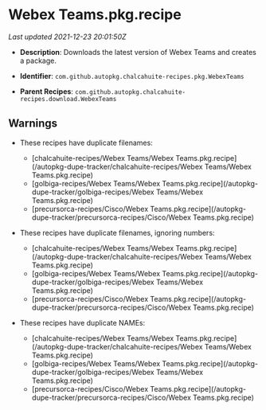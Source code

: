 # Webex Teams.pkg.recipe

_Last updated 2021-12-23 20:01:50Z_

- **Description**: Downloads the latest version of Webex Teams and creates a package.

- **Identifier**: `com.github.autopkg.chalcahuite-recipes.pkg.WebexTeams`

- **Parent Recipes**: `com.github.autopkg.chalcahuite-recipes.download.WebexTeams`


## Warnings

- These recipes have duplicate filenames:
    - [chalcahuite-recipes/Webex Teams/Webex Teams.pkg.recipe](/autopkg-dupe-tracker/chalcahuite-recipes/Webex Teams/Webex Teams.pkg.recipe)
    - [golbiga-recipes/Webex Teams/Webex Teams.pkg.recipe](/autopkg-dupe-tracker/golbiga-recipes/Webex Teams/Webex Teams.pkg.recipe)
    - [precursorca-recipes/Cisco/Webex Teams.pkg.recipe](/autopkg-dupe-tracker/precursorca-recipes/Cisco/Webex Teams.pkg.recipe)

- These recipes have duplicate filenames, ignoring numbers:
    - [chalcahuite-recipes/Webex Teams/Webex Teams.pkg.recipe](/autopkg-dupe-tracker/chalcahuite-recipes/Webex Teams/Webex Teams.pkg.recipe)
    - [golbiga-recipes/Webex Teams/Webex Teams.pkg.recipe](/autopkg-dupe-tracker/golbiga-recipes/Webex Teams/Webex Teams.pkg.recipe)
    - [precursorca-recipes/Cisco/Webex Teams.pkg.recipe](/autopkg-dupe-tracker/precursorca-recipes/Cisco/Webex Teams.pkg.recipe)

- These recipes have duplicate NAMEs:
    - [chalcahuite-recipes/Webex Teams/Webex Teams.pkg.recipe](/autopkg-dupe-tracker/chalcahuite-recipes/Webex Teams/Webex Teams.pkg.recipe)
    - [golbiga-recipes/Webex Teams/Webex Teams.pkg.recipe](/autopkg-dupe-tracker/golbiga-recipes/Webex Teams/Webex Teams.pkg.recipe)
    - [precursorca-recipes/Cisco/Webex Teams.pkg.recipe](/autopkg-dupe-tracker/precursorca-recipes/Cisco/Webex Teams.pkg.recipe)